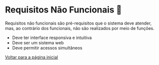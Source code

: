 # Requisitos Não Funcionais 📕

Requisitos não funcionais são pré-requisitos que o sistema deve atender, mas, ao contrário dos funcionais, não são realizados por meio de funções.

- Deve ter interface responsiva e intuitiva
- Deve ser um sistema web
- Deve permitir acessos simultâneos

[Voltar para a página inicial](./readme.md)
